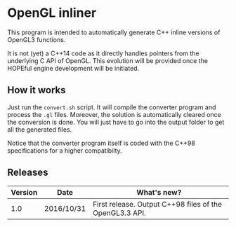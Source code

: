 # OpenGL inliner
This program is intended to automatically generate C++ inline versions of OpenGL3 functions.

It is not (yet) a C++14 code as it directly handles pointers from the underlying C API of OpenGL. This evolution will be provided once the HOPEful engine development will be initiated.

## How it works
Just run the `convert.sh` script. It will compile the converter program and process the `.gl` files. Moreover, the solution is automatically cleared once the conversion is done.
You will just have to go into the output folder to get all the generated files.

Notice that the converter program itself is coded with the C++98 specifications for a higher compatibilty.

## Releases
|Version|Date      | What's new?                                                       |
|-------|----------|-------------------------------------------------------------------|
|1.0    |2016/10/31| First release. Output C++98 files of the OpenGL3.3 API.           |
